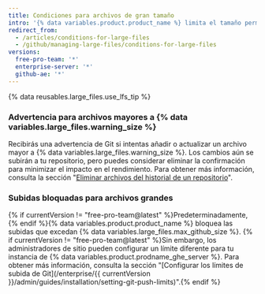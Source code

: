 ```yaml
---
title: Condiciones para archivos de gran tamaño
intro: '{% data variables.product.product_name %} limita el tamaño permitido para los archivos de los repositorios y bloqueará una subida de información si estos superan el tamaño máximo.'
redirect_from:
  - /articles/conditions-for-large-files
  - /github/managing-large-files/conditions-for-large-files
versions:
  free-pro-team: '*'
  enterprise-server: '*'
  github-ae: '*'
---
```

{% data reusables.large_files.use_lfs_tip %}

### Advertencia para archivos mayores a {% data variables.large_files.warning_size %}

Recibirás una advertencia de Git si intentas añadir o actualizar un archivo mayor a {% data variables.large_files.warning_size %}. Los cambios aún se subirán a tu repositorio, pero puedes considerar eliminar la confirmación para minimizar el impacto en el rendimiento. Para obtener más información, consulta la sección "[Eliminar archivos del historial de un repositorio](/github/managing-large-files/removing-files-from-a-repositorys-history)".

### Subidas bloquadas para archivos grandes

{% if currentVersion != "free-pro-team@latest" %}Predeterminadamente, {% endif %}{% data variables.product.product_name %} bloquea las subidas que excedan {% data variables.large_files.max_github_size %}. {% if currentVersion != "free-pro-team@latest" %}Sin embargo, los administradores de sitio pueden configurar un límite diferente para tu instancia de {% data variables.product.prodname_ghe_server %}. Para obtener más información, consulta la sección "[Configurar los límites de subida de Git](/enterprise/{{ currentVersion }}/admin/guides/installation/setting-git-push-limits)".{% endif %}
